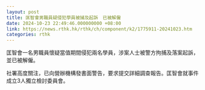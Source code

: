 ```yaml
---
layout: post
title: 匡智會男職員疑侵犯學員被捕及起訴　已被解僱
date: 2024-10-23 22:49:46.000000000 +08:00
link: https://news.rthk.hk/rthk/ch/component/k2/1775911-20241023.htm
categories: rthk
---
```


匡智會一名男職員懷疑當值期間侵犯兩名學員，涉案人士被警方拘捕及落案起訴，並已被解僱。

社署高度關注，已向營辦機構發書面警告，要求提交詳細調查報告。匡智會就事件成立3人獨立檢討委員會。
